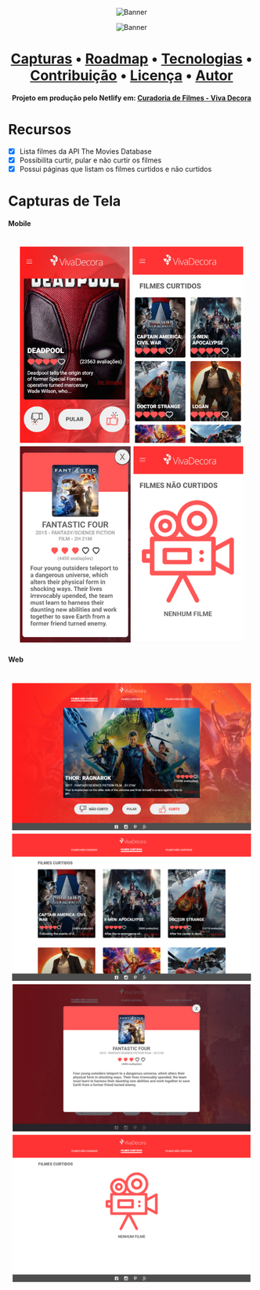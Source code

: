 <p align="center">
  <img src="https://i.imgur.com/ygrKu4r.png" alt="Banner" />
</p>

<p align="center">
  <img src="https://api.netlify.com/api/v1/badges/065cf225-f049-4d38-bdd6-e8b78d115b78/deploy-status" alt="Banner" />
</p>

<h1 align="center">
 <a href="#capturas">Capturas</a> •
 <a href="#roadmap">Roadmap</a> • 
 <a href="#tecnologias">Tecnologias</a> • 
 <a href="#contribuicao">Contribuição</a> • 
 <a href="#licenc-a">Licença</a> • 
 <a href="#autor">Autor</a>
</h1>

<h4 align="center"> 
	Projeto em produção pelo Netlify em: <a href="silly-pare-c55a4b.netlify.app" target="_blank">Curadoria de Filmes - Viva Decora</a>  
</h4>

# Recursos

- [x] Lista filmes da API The Movies Database
- [x] Possibilita curtir, pular e não curtir os filmes
- [x] Possui páginas que listam os filmes curtidos e não curtidos

<h1 id="capturas">
	Capturas de Tela
</h1>

<h4>
	Mobile
</h4>

<h1 align="center" >
  <img alt="home-mobile" title="home-mobile" src="./src/assets/screenshots/home-mobile.PNG" height="400" />
  <img alt="home-mobile" title="home-mobile" src="./src/assets/screenshots/list-mobile.PNG" height="400" />
  <img alt="home-mobile" title="home-mobile" src="./src/assets/screenshots/sy-modal-mobile.PNG" height="400" />
  <img alt="home-mobile" title="home-mobile" src="./src/assets/screenshots/no-movies-mobile.PNG" height="400" />
</h1>

<h4>
	Web
</h4>

<h1 align="center" >
  <img alt="home-mobile" title="home-mobile" src="./src/assets/screenshots/home.PNG" height="300" />
  <img alt="home-mobile" title="home-mobile" src="./src/assets/screenshots/list.PNG" height="300" />
  <img alt="home-mobile" title="home-mobile" src="./src/assets/screenshots/sy-modal.PNG" height="300" />
  <img alt="home-mobile" title="home-mobile" src="./src/assets/screenshots/no-movies.PNG" height="300" />
</h1>
